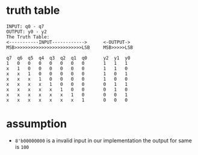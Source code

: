 # truth table
```
INPUT: q0 - q7
OUTPUT: y0 - y2
The Truth Table:
<-----------INPUT------------>      <-OUTPUT->
MSB>>>>>>>>>>>>>>>>>>>>>>>>>LSB     MSB>>>>>LSB

q7	q6	q5	q4	q3	q2	q1	q0      y2	y1	y0
1	0	0	0	0	0	0	0	    1	1	1
x	1	0	0	0	0	0	0	    1	1	0
x	x	1	0	0	0	0	0	    1	0	1
x	x	x	1	0	0	0	0	    1	0	0
x	x	x	x	1	0	0	0	    0	1	1
x	x	x	x	x	1	0	0	    0	1	0
x	x	x	x	x	x	1	0	    0	0	1
x	x	x	x	x	x	x	1	    0	0	0
```
# assumption
- `8'b00000000` is a invalid input in our implementation the output for same is `100`


